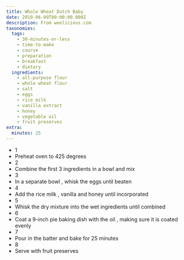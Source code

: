 ```yaml
---
title: Whole Wheat Dutch Baby
date: 2010-06-09T00:00:00.000Z
description: From weelicious.com
taxonomies:
  tags:
    - 30-minutes-or-less
    - time-to-make
    - course
    - preparation
    - breakfast
    - dietary
  ingredients:
    - all-purpose flour
    - whole wheat flour
    - salt
    - eggs
    - rice milk
    - vanilla extract
    - honey
    - vegetable oil
    - fruit preserves
extra:
  minutes: 25
---
```

 - 1
 - Preheat oven to 425 degrees
 - 2
 - Combine the first 3 ingredients in a bowl and mix
 - 3
 - In a separate bowl , whisk the eggs until beaten
 - 4
 - Add the rice milk , vanilla and honey until incorporated
 - 5
 - Whisk the dry mixture into the wet ingredients until combined
 - 6
 - Coat a 9-inch pie baking dish with the oil , making sure it is coated evenly
 - 7
 - Pour in the batter and bake for 25 minutes
 - 8
 - Serve with fruit preserves
